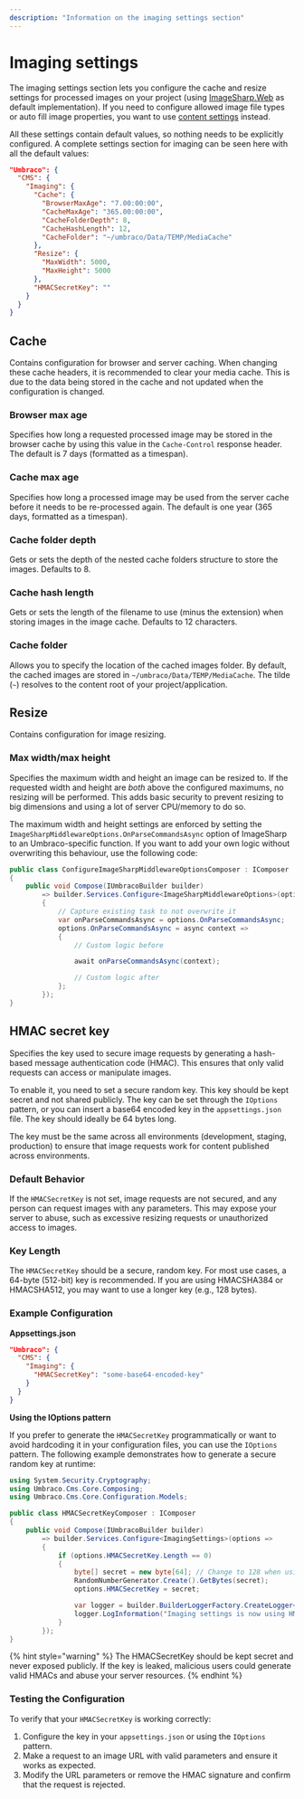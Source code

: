 ```yaml
---
description: "Information on the imaging settings section"
---
```



# Imaging settings

The imaging settings section lets you configure the cache and resize settings for processed images on your project (using [ImageSharp.Web](https://docs.sixlabors.com/articles/imagesharp.web/) as default implementation). If you need to configure allowed image file types or auto fill image properties, you want to use [content settings](contentsettings.md) instead.

All these settings contain default values, so nothing needs to be explicitly configured. A complete settings section for imaging can be seen here with all the default values:

```json
"Umbraco": {
  "CMS": {
    "Imaging": {
      "Cache": {
        "BrowserMaxAge": "7.00:00:00",
        "CacheMaxAge": "365.00:00:00",
        "CacheFolderDepth": 8,
        "CacheHashLength": 12,
        "CacheFolder": "~/umbraco/Data/TEMP/MediaCache"
      },
      "Resize": {
        "MaxWidth": 5000,
        "MaxHeight": 5000
      },
      "HMACSecretKey": ""
    }
  }
}
```

## Cache

Contains configuration for browser and server caching.
When changing these cache headers, it is recommended to clear your media cache. This is due to the data being stored in the cache and not updated when the configuration is changed.

### Browser max age

Specifies how long a requested processed image may be stored in the browser cache by using this value in the `Cache-Control` response header. The default is 7 days (formatted as a timespan).

### Cache max age

Specifies how long a processed image may be used from the server cache before it needs to be re-processed again. The default is one year (365 days, formatted as a timespan).

### Cache folder depth

Gets or sets the depth of the nested cache folders structure to store the images. Defaults to 8.

### Cache hash length
Gets or sets the length of the filename to use (minus the extension) when storing images in the image cache. Defaults to 12 characters.

### Cache folder

Allows you to specify the location of the cached images folder. By default, the cached images are stored in `~/umbraco/Data/TEMP/MediaCache`. The tilde (`~`) resolves to the content root of your project/application.

## Resize

Contains configuration for image resizing.

### Max width/max height

Specifies the maximum width and height an image can be resized to. If the requested width and height are _both_ above the configured maximums, no resizing will be performed. This adds basic security to prevent resizing to big dimensions and using a lot of server CPU/memory to do so.

The maximum width and height settings are enforced by setting the `ImageSharpMiddlewareOptions.OnParseCommandsAsync` option of ImageSharp to an Umbraco-specific function. If you want to add your own logic without overwriting this behaviour, use the following code:

```csharp
public class ConfigureImageSharpMiddlewareOptionsComposer : IComposer
{
    public void Compose(IUmbracoBuilder builder)
        => builder.Services.Configure<ImageSharpMiddlewareOptions>(options =>
        {
            // Capture existing task to not overwrite it
            var onParseCommandsAsync = options.OnParseCommandsAsync;
            options.OnParseCommandsAsync = async context =>
            {
                // Custom logic before

                await onParseCommandsAsync(context);

                // Custom logic after
            };
        });
}
```

## HMAC secret key

Specifies the key used to secure image requests by generating a hash-based message authentication code (HMAC). This ensures that only valid requests can access or manipulate images.

To enable it, you need to set a secure random key. This key should be kept secret and not shared publicly. The key can be set through the `IOptions` pattern, or you can insert a base64 encoded key in the `appsettings.json` file. The key should ideally be 64 bytes long.

The key must be the same across all environments (development, staging, production) to ensure that image requests work for content published across environments.

### Default Behavior

If the `HMACSecretKey` is not set, image requests are not secured, and any person can request images with any parameters. This may expose your server to abuse, such as excessive resizing requests or unauthorized access to images.

### Key Length

The `HMACSecretKey` should be a secure, random key. For most use cases, a 64-byte (512-bit) key is recommended. If you are using HMACSHA384 or HMACSHA512, you may want to use a longer key (e.g., 128 bytes).

### Example Configuration

**Appsettings.json**
```json
"Umbraco": {
  "CMS": {
    "Imaging": {
      "HMACSecretKey": "some-base64-encoded-key"
    }
  }
}
```

**Using the IOptions pattern**

If you prefer to generate the `HMACSecretKey` programmatically or want to avoid hardcoding it in your configuration files, you can use the `IOptions` pattern. The following example demonstrates how to generate a secure random key at runtime:

```csharp
using System.Security.Cryptography;
using Umbraco.Cms.Core.Composing;
using Umbraco.Cms.Core.Configuration.Models;

public class HMACSecretKeyComposer : IComposer
{
    public void Compose(IUmbracoBuilder builder)
        => builder.Services.Configure<ImagingSettings>(options =>
        {
            if (options.HMACSecretKey.Length == 0)
            {
                byte[] secret = new byte[64]; // Change to 128 when using HMACSHA384 or HMACSHA512
                RandomNumberGenerator.Create().GetBytes(secret);
                options.HMACSecretKey = secret;

                var logger = builder.BuilderLoggerFactory.CreateLogger<HMACSecretKeyComposer>();
                logger.LogInformation("Imaging settings is now using HMACSecretKey: {HMACSecretKey}", Convert.ToBase64String(secret));
            }
        });
}
```

{% hint style="warning" %}
The HMACSecretKey should be kept secret and never exposed publicly. If the key is leaked, malicious users could generate valid HMACs and abuse your server resources.
{% endhint %}

### Testing the Configuration

To verify that your `HMACSecretKey` is working correctly:
1. Configure the key in your `appsettings.json` or using the `IOptions` pattern.
2. Make a request to an image URL with valid parameters and ensure it works as expected.
3. Modify the URL parameters or remove the HMAC signature and confirm that the request is rejected.
